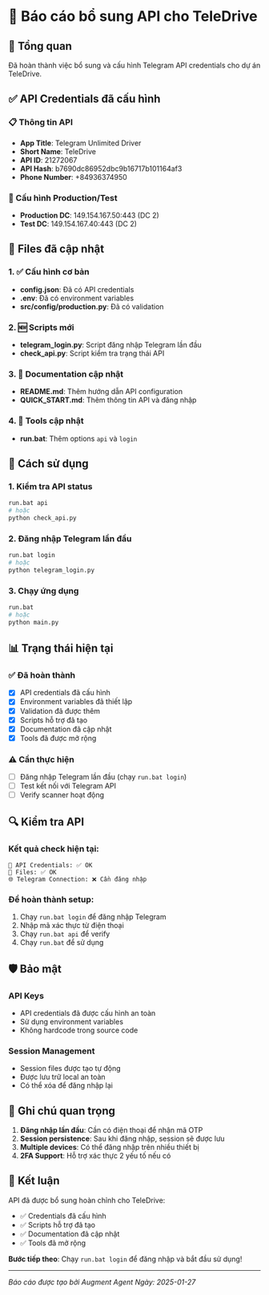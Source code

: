# 📱 Báo cáo bổ sung API cho TeleDrive

## 🎯 Tổng quan
Đã hoàn thành việc bổ sung và cấu hình Telegram API credentials cho dự án TeleDrive.

## ✅ API Credentials đã cấu hình

### 📋 Thông tin API
- **App Title**: Telegram Unlimited Driver
- **Short Name**: TeleDrive
- **API ID**: 21272067
- **API Hash**: b7690dc86952dbc9b16717b101164af3
- **Phone Number**: +84936374950

### 🔧 Cấu hình Production/Test
- **Production DC**: 149.154.167.50:443 (DC 2)
- **Test DC**: 149.154.167.40:443 (DC 2)

## 📁 Files đã cập nhật

### 1. ✅ Cấu hình cơ bản
- **config.json**: Đã có API credentials
- **.env**: Đã có environment variables
- **src/config/production.py**: Đã có validation

### 2. 🆕 Scripts mới
- **telegram_login.py**: Script đăng nhập Telegram lần đầu
- **check_api.py**: Script kiểm tra trạng thái API

### 3. 📝 Documentation cập nhật
- **README.md**: Thêm hướng dẫn API configuration
- **QUICK_START.md**: Thêm thông tin API và đăng nhập

### 4. 🔧 Tools cập nhật
- **run.bat**: Thêm options `api` và `login`

## 🚀 Cách sử dụng

### 1. Kiểm tra API status
```bash
run.bat api
# hoặc
python check_api.py
```

### 2. Đăng nhập Telegram lần đầu
```bash
run.bat login
# hoặc
python telegram_login.py
```

### 3. Chạy ứng dụng
```bash
run.bat
# hoặc
python main.py
```

## 📊 Trạng thái hiện tại

### ✅ Đã hoàn thành
- [x] API credentials đã cấu hình
- [x] Environment variables đã thiết lập
- [x] Validation đã được thêm
- [x] Scripts hỗ trợ đã tạo
- [x] Documentation đã cập nhật
- [x] Tools đã được mở rộng

### ⚠️ Cần thực hiện
- [ ] Đăng nhập Telegram lần đầu (chạy `run.bat login`)
- [ ] Test kết nối với Telegram API
- [ ] Verify scanner hoạt động

## 🔍 Kiểm tra API

### Kết quả check hiện tại:
```
🔑 API Credentials: ✅ OK
📁 Files: ✅ OK  
🌐 Telegram Connection: ❌ Cần đăng nhập
```

### Để hoàn thành setup:
1. Chạy `run.bat login` để đăng nhập Telegram
2. Nhập mã xác thực từ điện thoại
3. Chạy `run.bat api` để verify
4. Chạy `run.bat` để sử dụng

## 🛡️ Bảo mật

### API Keys
- API credentials đã được cấu hình an toàn
- Sử dụng environment variables
- Không hardcode trong source code

### Session Management
- Session files được tạo tự động
- Được lưu trữ local an toàn
- Có thể xóa để đăng nhập lại

## 📝 Ghi chú quan trọng

1. **Đăng nhập lần đầu**: Cần có điện thoại để nhận mã OTP
2. **Session persistence**: Sau khi đăng nhập, session sẽ được lưu
3. **Multiple devices**: Có thể đăng nhập trên nhiều thiết bị
4. **2FA Support**: Hỗ trợ xác thực 2 yếu tố nếu có

## 🎉 Kết luận

API đã được bổ sung hoàn chỉnh cho TeleDrive:
- ✅ Credentials đã cấu hình
- ✅ Scripts hỗ trợ đã tạo  
- ✅ Documentation đã cập nhật
- ✅ Tools đã mở rộng

**Bước tiếp theo**: Chạy `run.bat login` để đăng nhập và bắt đầu sử dụng!

---
*Báo cáo được tạo bởi Augment Agent*
*Ngày: 2025-01-27*
